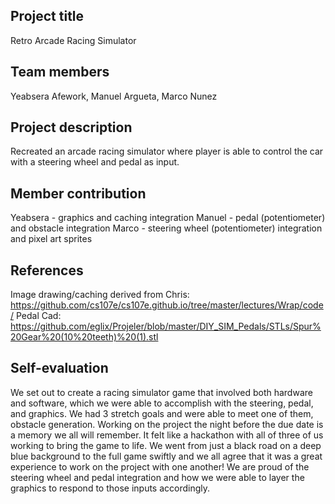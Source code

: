 ## Project title
Retro Arcade Racing Simulator

## Team members
Yeabsera Afework, Manuel Argueta, Marco Nunez

## Project description
Recreated an arcade racing simulator where player is able to control the car with a steering wheel and pedal as input. 

## Member contribution
Yeabsera - graphics and caching integration
Manuel - pedal (potentiometer) and obstacle integration
Marco - steering wheel (potentiometer) integration and pixel art sprites

## References
Image drawing/caching derived from Chris: https://github.com/cs107e/cs107e.github.io/tree/master/lectures/Wrap/code/
Pedal Cad: https://github.com/eglix/Projeler/blob/master/DIY_SIM_Pedals/STLs/Spur%20Gear%20(10%20teeth)%20(1).stl

## Self-evaluation
We set out to create a racing simulator game that involved both hardware and software, which we were able to accomplish with the steering, pedal, and graphics. We had 3 stretch goals and were able to meet one of them, obstacle generation. Working on the project the night before the due date is a memory we all will remember. It felt like a hackathon with all of three of us working to bring the game to life. We went from just a black road on a deep blue background to the full game swiftly and we all agree that it was a great experience to work on the project with one another! We are proud of the steering wheel and pedal integration and how we were able to layer the graphics to respond to those inputs accordingly.
